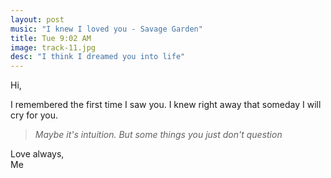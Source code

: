 ```yaml
---
layout: post
music: "I knew I loved you - Savage Garden"
title: Tue 9:02 AM
image: track-11.jpg
desc: "I think I dreamed you into life"
---
```


Hi,

I remembered the first time I saw you. I knew right away that someday I will cry for you.

> *Maybe it's intuition. But some things you just don't question*

Love always,    
Me
